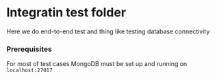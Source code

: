# Integratin test folder

Here we do end-to-end test and thing like testing database connectivity

### Prerequisites

For most of test cases MongoDB must be set up and running on `localhost:27017`

